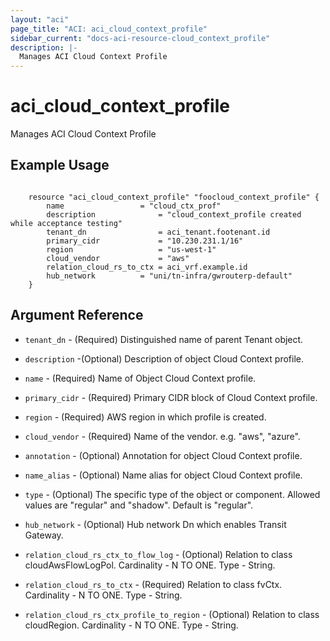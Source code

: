 ```yaml
---
layout: "aci"
page_title: "ACI: aci_cloud_context_profile"
sidebar_current: "docs-aci-resource-cloud_context_profile"
description: |-
  Manages ACI Cloud Context Profile
---
```


# aci_cloud_context_profile #
Manages ACI Cloud Context Profile

## Example Usage ##

```hcl

	resource "aci_cloud_context_profile" "foocloud_context_profile" {
		name 		         = "cloud_ctx_prof"
		description              = "cloud_context_profile created while acceptance testing"
		tenant_dn                = aci_tenant.footenant.id
		primary_cidr             = "10.230.231.1/16"
		region                   = "us-west-1"
		cloud_vendor	         = "aws"
		relation_cloud_rs_to_ctx = aci_vrf.example.id
		hub_network  		 = "uni/tn-infra/gwrouterp-default"
	}

```


## Argument Reference ##
* `tenant_dn` - (Required) Distinguished name of parent Tenant object.
* `description` -(Optional) Description of object Cloud Context profile.
* `name` - (Required) Name of Object Cloud Context profile.
* `primary_cidr` - (Required) Primary CIDR block of Cloud Context profile. 
* `region` - (Required) AWS region in which profile is created.
* `cloud_vendor` - (Required) Name of the vendor. e.g. "aws", "azure".
* `annotation` - (Optional) Annotation for object Cloud Context profile.
* `name_alias` - (Optional) Name alias for object Cloud Context profile.
* `type` - (Optional) The specific type of the object or component. Allowed values are "regular" and "shadow". Default is "regular".

* `hub_network` - (Optional) Hub network Dn which enables Transit Gateway.

* `relation_cloud_rs_ctx_to_flow_log` - (Optional) Relation to class cloudAwsFlowLogPol. Cardinality - N TO ONE. Type - String.
                
* `relation_cloud_rs_to_ctx` - (Required) Relation to class fvCtx. Cardinality - N TO ONE. Type - String.
                
* `relation_cloud_rs_ctx_profile_to_region` - (Optional) Relation to class cloudRegion. Cardinality - N TO ONE. Type - String.
                


